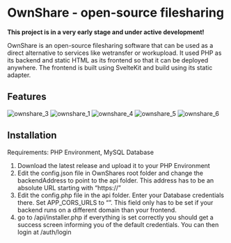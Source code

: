 # OwnShare - open-source filesharing

**This project is in a very early stage and under active development!**

OwnShare is an open-source filesharing software that can be used as a direct alternative to services like wetransfer or workupload. It used PHP as its backend and static HTML as its frontend so that it can be deployed anywhere. The frontend is built using SvelteKit and build using its static adapter.

## Features
![ownshare_3](https://github.com/Das-Felix/ownshare/assets/62439997/16a9b33a-69ad-42cd-9998-2cb20cf65157)
![ownshare_1](https://github.com/Das-Felix/ownshare/assets/62439997/2f518b0c-e9d5-4d46-acce-bbf2747173e9)
![ownshare_4](https://github.com/Das-Felix/ownshare/assets/62439997/c777e5d5-49aa-4aa8-8c3f-cf21acc9bf0e)
![ownshare_5](https://github.com/Das-Felix/ownshare/assets/62439997/a52fecb2-e6c2-4271-bbc3-9dbefa6808b2)
![ownshare_6](https://github.com/Das-Felix/ownshare/assets/62439997/26852954-9cfc-4f76-9e99-1afe620e0437)


## Installation

Requirements: PHP Environment, MySQL Database

1. Download the latest release and upload it to your PHP Environment
2. Edit the config.json file in OwnShares root folder and change the backendAddress to point to the api folder. This address has to be an absolute URL starting with “https://”
3. Edit the config.php file in the api folder. Enter your Database credentials there. Set APP_CORS_URLS to “”. This field only has to be set if your backend runs on a different domain than your frontend.
4. go to <ownshare root>/api/installer.php if everything is set correctly you should get a success screen informing you of the default credentials. You can then login at <ownshare root>/auth/login
